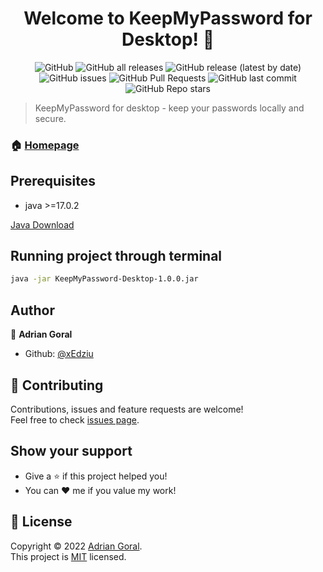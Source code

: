 <h1 align="center">Welcome to KeepMyPassword for Desktop! 👋</h1>
<p align="center">
<img alt="GitHub" src="https://img.shields.io/github/license/xEdziu/KeepMyPassword-Desktop"> <img alt="GitHub all releases" src="https://img.shields.io/github/downloads/xEdziu/KeepMyPassword-Desktop/total"> <img alt="GitHub release (latest by date)" src="https://img.shields.io/github/v/release/xEdziu/KeepMyPassword-Desktop"> <img alt="GitHub issues" src="https://img.shields.io/github/issues/xEdziu/KeepMyPassword-Desktop"> <img alt="GitHub Pull Requests" src="https://img.shields.io/github/issues-pr/xEdziu/KeepMyPassword-Desktop"> <img alt="GitHub last commit" src="https://img.shields.io/github/last-commit/xEdziu/KeepMyPassword-Desktop"> <img alt="GitHub Repo stars" src="https://img.shields.io/github/stars/xEdziu/KeepMyPassword-Desktop"></p>

> KeepMyPassword for desktop - keep your passwords locally and secure.

### 🏠 [Homepage](https://github.com/xEdziu/KeepMyPassword-Desktop)

## Prerequisites

- java >=17.0.2

[Java Download](https://www.oracle.com/java/technologies/javase/jdk17-archive-downloads.html)

## Running project through terminal

```sh
java -jar KeepMyPassword-Desktop-1.0.0.jar
```

## Author

👤 **Adrian Goral**

* Github: [@xEdziu](https://github.com/xEdziu)

## 🤝 Contributing

Contributions, issues and feature requests are welcome!<br />Feel free to check [issues page](https://github.com/xEdziu/KeepMyPassword-Desktop/issues).

## Show your support

- Give a ⭐️ if this project helped you!
- You can ❤️ me if you value my work!

## 📝 License

Copyright © 2022 [Adrian Goral](https://github.com/xEdziu).<br />
This project is [MIT](https://github.com/xEdziu/KeepMyPassword-Desktop/blob/master/LICENSE) licensed.
